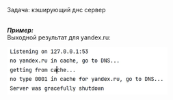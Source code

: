 Задача: кэширующий днс сервер

\
***Пример:***\
Выходной результат для yandex.ru:

![img.png](img/img.png)
